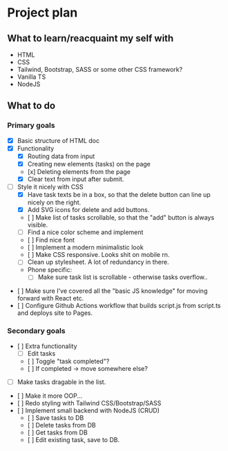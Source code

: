 # Project plan

## What to learn/reacquaint my self with

- HTML
- CSS
- Tailwind, Bootstrap, SASS or some other CSS framework?
- Vanilla TS
- NodeJS

## What to do

### Primary goals

- [x] Basic structure of HTML doc
- [x] Functionality
  - [x] Routing data from input
  - [x] Creating new elements (tasks) on the page
  - [x] Deleting elements from the page
  - [x] Clear text from input after submit.
- [ ] Style it nicely with CSS
  - [x] Have task texts be in a box, so that the delete button can line up nicely on the right.
  - [x] Add SVG icons for delete and add buttons.
  - [ ] Make list of tasks scrollable, so that the "add" button is always visible.
  - [ ] Find a nice color scheme and implement
  - [ ] Find nice font
  - [ ] Implement a modern minimalistic look
  - [ ] Make CSS responsive. Looks shit on mobile rn.
  - [ ] Clean up stylesheet. A lot of redundancy in there.
  - Phone specific:
    - [ ] Make sure task list is scrollable - otherwise tasks overflow..

- [ ] Make sure I've covered all the "basic JS knowledge" for moving forward with React etc.
- [ ] Configure Github Actions workflow that builds script.js from script.ts and deploys site to Pages.

### Secondary goals

- [ ] Extra functionality
  - [ ] Edit tasks
  - [ ] Toggle "task completed"?
  - [ ] If completed -> move somewhere else?
- [ ] Make tasks dragable in the list.
- [ ] Make it more OOP...
- [ ] Redo styling with Tailwind CSS/Bootstrap/SASS
- [ ] Implement small backend with NodeJS (CRUD)
  - [ ] Save tasks to DB
  - [ ] Delete tasks from DB
  - [ ] Get tasks from DB
  - [ ] Edit existing task, save to DB.
